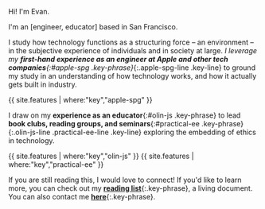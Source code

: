 Hi! I'm Evan.

I'm an [engineer, educator] based in San Francisco.

I study how technology functions as a structuring force – an environment – in the subjective experience of individuals and in society at large. _I leverage my **first-hand experience as an engineer at Apple and other tech companies**{:#apple-spg .key-phrase}_{:.apple-spg-line .key-line} to ground my study in an understanding of how technology works, and how it actually gets built in industry.

{{ site.features | where:"key","apple-spg" }}

I draw on my **experience as an educator**{:#olin-js .key-phrase} to lead **book clubs, reading groups, and seminars**{:#practical-ee .key-phrase}{:.olin-js-line .practical-ee-line .key-line} exploring the embedding of ethics in technology.

{{ site.features | where:"key","olin-js" }}
{{ site.features | where:"key","practical-ee" }}

If you are still reading this, I would love to connect! If you'd like to learn more, you can check out my **[reading list](https://www.notion.so/evandorsky/Media-Technology-Ethics-Reading-List-0b0313d881a94612bf6bbc344b7e07ec)**{:.key-phrase}, a living document. You can also contact me [**here**](mailto:evan.dorsky@gmail.com){:.key-phrase}.